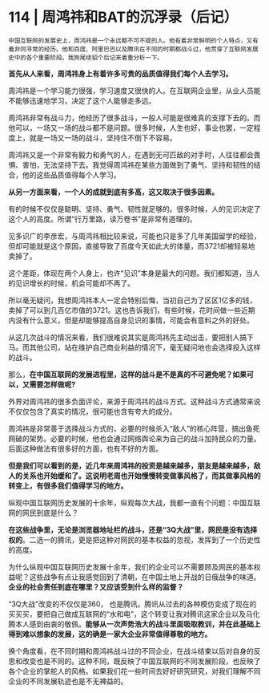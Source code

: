 # 114 | 周鸿祎和BAT的沉浮录（后记）

    中国互联网的发展史上，周鸿祎是一个永远都不可不提的人。他有着非常鲜明的个人特点，又有着非同寻常的经历。他和百度、阿里巴巴以及腾讯在不同的时期都战斗过，他贯穿了互联网发展史中的各个重要阶段。我狗尾续貂个后记来着重分析一下。

**首先从人来看，周鸿祎身上有着许多可贵的品质值得我们每个人去学习。**

周鸿祎是一个学习能力很强，学习速度又很快的人。在互联网企业里，从业人员能不能够迅速地学习，决定了这个人能够走多远。

周鸿祎非常有战斗力，他经历了很多战斗，一般人可能是很难真的支撑下去的。而他可以，一场又一场的战斗都不是问题。很多时候，人生也好，事业也罢，一定程度上，就是一场又一场的战斗，坚持住不倒下不容易。

周鸿祎又是一个非常有毅力和勇气的人，在遇到无可匹敌的对手时，人往往都会畏惧、害怕，无法坚持下去。我觉得周鸿祎在某些方面做到了勇气、坚持和韧性的结合，他的这些品质值得每个人学习。

**从另一方面来看，一个人的成就到底有多高，这又取决于很多因素。**

有的时候不仅仅是聪明、坚持、勇气、韧性就足够的。很多时候，人的见识决定了这个人的高度。所谓“行万里路，读万卷书”是非常有道理的。

见多识广的李彦宏，与周鸿祎相比较来说，可能也只是多了几年美国留学的经验，但却可能就是这个原因，直接导致了百度今天如此大的体量，而3721却被轻易地卖掉了。

这个差距，体现在两个人身上，也许“见识”本身是最大的问题。我们都知道，当人的见识增长的时候，机会可能却不再了。

所以毫无疑问，我想周鸿祎本人一定会特别后悔，当初自己为了区区1亿多的钱，卖掉了可以到几百亿市值的3721。这也告诉我们，有些时候，花时间做一些近期内没有什么意义，但是却能够提高自身见识的事情，可能会有意料之外的好处。

从这几次战斗的情况来看，我们很难说其实是周鸿祎先主动出击，要把别人搞下马。而其他公司，站在维护自己商业利益的情况下，毫无疑问地也会选择投入这样的战斗。

那么，**在中国互联网的发展进程里，这样的战斗是不是真的不可避免呢？如果可以，又需要怎样做呢?**

外界对周鸿祎的很多负面评论，来源于周鸿祎的战斗方式。这种战斗方式通常来说不仅仅包含了真实的情况，很可能也含有夸大的成分。

周鸿祎是非常善于选择战斗方式的，必要的时候杀入“敌人”的核心阵营，搞出鱼死网破的架势。必要的时候，他也会通过网络舆论来为自己的战斗加持民众的力量。后面这种做法有很多好的方面，也有不好的方面。

**但是我们可以看到的是，近几年来周鸿祎的投资是越来越多，朋友是越来越多，敌人的关系也开始缓和了。这说明老周也开始慢慢转变做事风格了，而其做事风格的转变上，有很多我们值得学习的地方。**

纵观中国互联网历史发展的十余年，纵观每次大战，我都一直有个问题：中国互联网的网民到底是什么？

**在这些战争里，无论是浏览器地址栏的战斗，还是“3Q大战”里，网民是没有选择权的**。二选一的腾讯，更是把这种对网民的基本权益的忽视，发挥到了一个历史性的高度。

为什么纵观中国互联网历史发展十余年，我们的企业可以不需要顾及网民的基本权益呢？这些战争有点让我感觉回到了清朝，在中国土地上开战的日俄战争的味道。**企业的社会责任到底在哪里？又应该受到什么样的监督？**

“3Q大战”改变的不仅仅是360， 也是腾讯。腾讯从过去的各种模仿变成了现在的买买买，要把自己做成互联网的“水和电”，这个转变让我对腾讯这家企业以及马化腾本人感到由衷的敬佩。**能够从一次声势浩大的战斗里面吸取教训，并在此基础上得到难以想象的发展，这的确是一家大企业非常值得尊敬的地方。**

换个角度看，在不同时期和周鸿祎战斗过的不同企业，在战斗结束以后对自身的反思和改变也是不同的。这种不同，既反映了中国互联网的不同发展阶段，也反映了各个企业的掌舵人的风格。如果我们花一些时间去好好研究研究，对我们理解不同企业的不同发展轨迹也是不无裨益的。
    